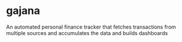 # gajana
An automated personal finance tracker that fetches transactions from multiple sources and accumulates the data and builds dashboards

